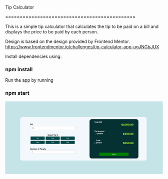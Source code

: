 Tip Calculator

=============================================

This is a simple tip calculator that calculates the tip to be paid on a bill and displays the price to be paid by each person. 

Design is based on the design provided by Frontend Mentor. https://www.frontendmentor.io/challenges/tip-calculator-app-ugJNGbJUX

Install dependencies using:

### npm install

Run the app by running

### npm start

![alt text](https://github.com/Dgrayson/Tip-Calculator/blob/main/Screenshot.PNG?raw=true)
